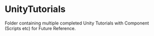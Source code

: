 # UnityTutorials

Folder containing multiple completed Unity Tutorials with Component (Scripts etc) for Future Reference.